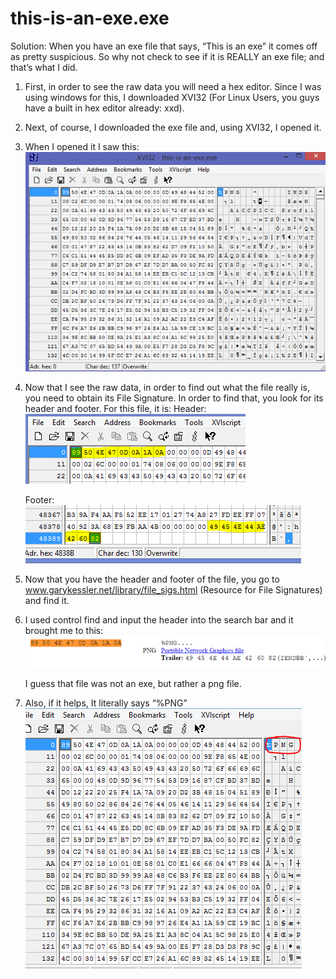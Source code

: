 # this-is-an-exe.exe

Solution:
When you have an exe file that says, “This is an exe” it comes off as pretty suspicious. So why not check to see if it is REALLY an exe file; and that’s what I did.

1. First, in order to see the raw data you will need a hex editor. Since I was using windows for this, I downloaded XVI32 (For Linux Users, you guys have a built in hex editor already: xxd).

2. Next, of course, I downloaded the exe file and, using XVI32, I opened it.


3. When I opened it I saw this:
	![](images/initial.png?raw=true)

4. Now that I see the raw data, in order to find out what the file really is, you need to obtain its File Signature. In order to find that, you look for its header and footer.
For this file, it is:
	Header:
	![](images/header.png?raw=true)

	Footer:
	![](images/footer.png?raw=true)
 

5. Now that you have the header and footer of the file, you go to www.garykessler.net/library/file_sigs.html (Resource for File Signatures) and find it.

6. I used control find and input the header into the search bar and it brought me to this:
	![](images/final.png?raw=true)
 	
	I guess that file was not an exe, but rather a png file.

7. Also, if it helps, It literally says “%PNG”
	![](images/png.png?raw=true)


